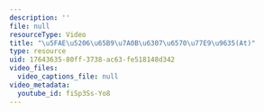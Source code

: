 ```yaml
---
description: ''
file: null
resourceType: Video
title: "\u5FAE\u5206\u65B9\u7A0B\u6307\u6570\u77E9\u9635(At)"
type: resource
uid: 17643635-80ff-3738-ac63-fe518148d342
video_files:
  video_captions_file: null
video_metadata:
  youtube_id: fiSp3Ss-Yo8
---
```

